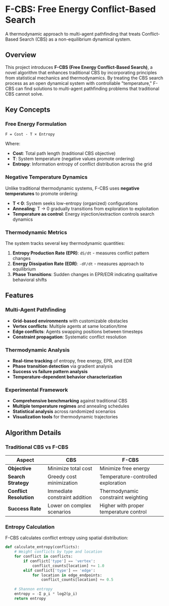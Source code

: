 # F-CBS: Free Energy Conflict-Based Search

A thermodynamic approach to multi-agent pathfinding that treats Conflict-Based Search (CBS) as a non-equilibrium dynamical system.

## Overview

This project introduces **F-CBS (Free Energy Conflict-Based Search)**, a novel algorithm that enhances traditional CBS by incorporating principles from statistical mechanics and thermodynamics. By treating the CBS search process as an open dynamical system with controllable "temperature," F-CBS can find solutions to multi-agent pathfinding problems that traditional CBS cannot solve.

## Key Concepts

### Free Energy Formulation
```
F = Cost - T × Entropy
```

Where:
- **Cost**: Total path length (traditional CBS objective)
- **T**: System temperature (negative values promote ordering)
- **Entropy**: Information entropy of conflict distribution across the grid

### Negative Temperature Dynamics
Unlike traditional thermodynamic systems, F-CBS uses **negative temperatures** to promote ordering:
- **T < 0**: System seeks low-entropy (organized) configurations
- **Annealing**: T → 0 gradually transitions from exploration to exploitation
- **Temperature as control**: Energy injection/extraction controls search dynamics

### Thermodynamic Metrics

The system tracks several key thermodynamic quantities:

1. **Entropy Production Rate (EPR)**: `dS/dt` - measures conflict pattern changes
2. **Energy Dissipation Rate (EDR)**: `-dF/dt` - measures approach to equilibrium
3. **Phase Transitions**: Sudden changes in EPR/EDR indicating qualitative behavioral shifts

## Features

### Multi-Agent Pathfinding
- **Grid-based environments** with customizable obstacles
- **Vertex conflicts**: Multiple agents at same location/time
- **Edge conflicts**: Agents swapping positions between timesteps
- **Constraint propagation**: Systematic conflict resolution

### Thermodynamic Analysis
- **Real-time tracking** of entropy, free energy, EPR, and EDR
- **Phase transition detection** via gradient analysis
- **Success vs failure pattern analysis**
- **Temperature-dependent behavior characterization**

### Experimental Framework
- **Comprehensive benchmarking** against traditional CBS
- **Multiple temperature regimes** and annealing schedules
- **Statistical analysis** across randomized scenarios
- **Visualization tools** for thermodynamic trajectories

## Algorithm Details

### Traditional CBS vs F-CBS

| Aspect | CBS | F-CBS |
|--------|-----|-------|
| **Objective** | Minimize total cost | Minimize free energy |
| **Search Strategy** | Greedy cost minimization | Temperature-controlled exploration |
| **Conflict Resolution** | Immediate constraint addition | Thermodynamic constraint weighting |
| **Success Rate** | Lower on complex scenarios | Higher with proper temperature control |

### Entropy Calculation

F-CBS calculates conflict entropy using spatial distribution:

```python
def calculate_entropy(conflicts):
    # Weight conflicts by type and location
    for conflict in conflicts:
        if conflict['type'] == 'vertex':
            conflict_counts[location] += 1.0
        elif conflict['type'] == 'edge':
            for location in edge_endpoints:
                conflict_counts[location] += 0.5
    
    # Shannon entropy
    entropy = -Σ p_i * log2(p_i)
    return entropy
```